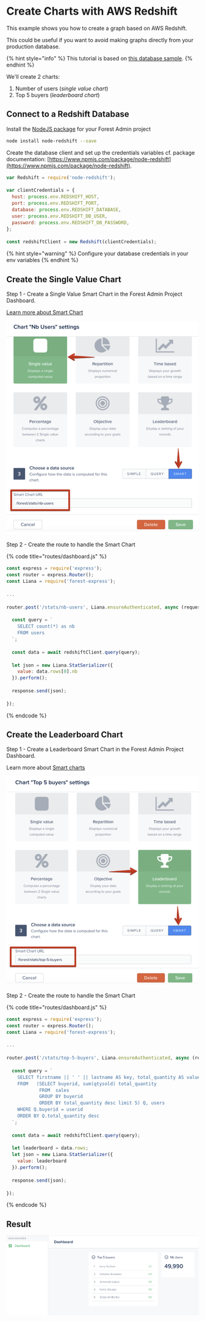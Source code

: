 # Create Charts with AWS Redshift

This example shows you how to create a graph based on AWS Redshift.&#x20;

This could be useful if you want to avoid making graphs directly from your production database.

{% hint style="info" %}
This tutorial is based on [this database sample](https://docs.aws.amazon.com/redshift/latest/gsg/rs-gsg-create-sample-db.html).
{% endhint %}

We'll create 2 charts:

1. Number of users (_single value chart_)
2. Top 5 buyers (_leaderboard chart_)

## Connect to a Redshift Database

Install the [NodeJS package](https://www.npmjs.com/package/node-redshift) for your Forest Admin project

```bash
node install node-redshift --save
```

Create the database client and set up the credentials variables cf. package documentation: [https://www.npmjs.com/package/node-redshift](https://www.npmjs.com/package/node-redshift).

```javascript
var Redshift = require('node-redshift');

var clientCredentials = {
  host: process.env.REDSHIFT_HOST,
  port: process.env.REDSHIFT_PORT,
  database: process.env.REDSHIFT_DATABASE,
  user: process.env.REDSHIFT_DB_USER,
  password: process.env.REDSHIFT_DB_PASSWORD,
};
 
const redshiftClient = new Redshift(clientCredentials);
```

{% hint style="warning" %}
Configure your database credentials in your env variables
{% endhint %}

## Create the Single Value Chart

Step 1 - Create a Single Value Smart Chart in the Forest Admin Project Dashboard.

[Learn more about Smart Chart](create-a-smart-chart.md)

![](<../../.gitbook/assets/image (492).png>)

Step 2 - Create the route to handle the Smart Chart

{% code title="routes/dashboard.js" %}
```javascript
const express = require('express');
const router = express.Router();
const Liana = require('forest-express');

...

router.post('/stats/nb-users', Liana.ensureAuthenticated, async (request, response) => {

  const query = `
    SELECT count(*) as nb
    FROM users
  `; 

  const data = await redshiftClient.query(query);

  let json = new Liana.StatSerializer({ 
    value: data.rows[0].nb 
  }).perform();

  response.send(json);

});
```
{% endcode %}

## Create the Leaderboard Chart

Step 1 - Create a Leaderboard Smart Chart in the Forest Admin Project Dashboard.

Learn more about [Smart charts](create-a-smart-chart.md)

![](<../../.gitbook/assets/image (543).png>)



Step 2 - Create the route to handle the Smart Chart

{% code title="routes/dashboard.js" %}
```javascript
const express = require('express');
const router = express.Router();
const Liana = require('forest-express');

...

router.post('/stats/top-5-buyers', Liana.ensureAuthenticated, async (request, response) => {

  const query = `
    SELECT firstname || ' ' || lastname AS key, total_quantity AS value
    FROM   (SELECT buyerid, sum(qtysold) total_quantity
            FROM  sales
            GROUP BY buyerid
            ORDER BY total_quantity desc limit 5) Q, users
    WHERE Q.buyerid = userid
    ORDER BY Q.total_quantity desc
  `; 

  const data = await redshiftClient.query(query);

  let leaderboard = data.rows;
  let json = new Liana.StatSerializer({ 
    value: leaderboard 
  }).perform();

  response.send(json);

});
```
{% endcode %}

## Result

![](<../../.gitbook/assets/image (544).png>)

